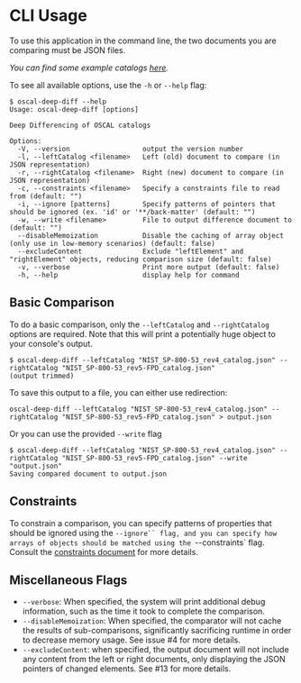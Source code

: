 # CLI Usage
To use this application in the command line, the two documents you are comparing must be JSON files.

*You can find some example catalogs [here](https://github.com/usnistgov/OSCAL/tree/master/content).*

To see all available options, use the `-h` or `--help` flag:
```
$ oscal-deep-diff --help
Usage: oscal-deep-diff [options]

Deep Differencing of OSCAL catalogs

Options:
  -V, --version                  output the version number
  -l, --leftCatalog <filename>   Left (old) document to compare (in JSON representation)
  -r, --rightCatalog <filename>  Right (new) document to compare (in JSON representation)
  -c, --constraints <filename>   Specify a constraints file to read from (default: "")
  -i, --ignore [patterns]        Specify patterns of pointers that should be ignored (ex. 'id' or '**/back-matter' (default: "")
  -w, --write <filename>         File to output difference document to (default: "")
  --disableMemoization           Disable the caching of array object (only use in low-memory scenarios) (default: false)
  --excludeContent               Exclude "leftElement" and "rightElement" objects, reducing comparison size (default: false)
  -v, --verbose                  Print more output (default: false)
  -h, --help                     display help for command
```

## Basic Comparison

To do a basic comparison, only the `--leftCatalog` and `--rightCatalog` options are required. Note that this will print a potentially huge object to your console's output.
```
$ oscal-deep-diff --leftCatalog "NIST_SP-800-53_rev4_catalog.json" --rightCatalog "NIST_SP-800-53_rev5-FPD_catalog.json"
(output trimmed)
```
To save this output to a file, you can either use redirection:
```
oscal-deep-diff --leftCatalog "NIST_SP-800-53_rev4_catalog.json" --rightCatalog "NIST_SP-800-53_rev5-FPD_catalog.json" > output.json
```
Or you can use the provided `--write` flag
```
$ oscal-deep-diff --leftCatalog "NIST_SP-800-53_rev4_catalog.json" --rightCatalog "NIST_SP-800-53_rev5-FPD_catalog.json" --write "output.json"
Saving compared document to output.json
```

## Constraints

To constrain a comparison, you can specify patterns of properties that should be ignored using the `--ignore`` flag, and you can specify how arrays of objects should be matched using the `--constraints` flag. Consult the [constraints document](./constraints.md) for more details.

## Miscellaneous Flags

* `--verbose`: When specified, the system will print additional debug information, such as the time it took to complete the comparison.
* `--disableMemoization`: When specified, the comparator will not cache the results of sub-comparisons, significantly sacrificing runtime in order to decrease memory usage. See issue #4 for more details.
* `--excludeContent`: when specified, the output document will not include any content from the left or right documents, only displaying the JSON pointers of changed elements. See #13 for more details.